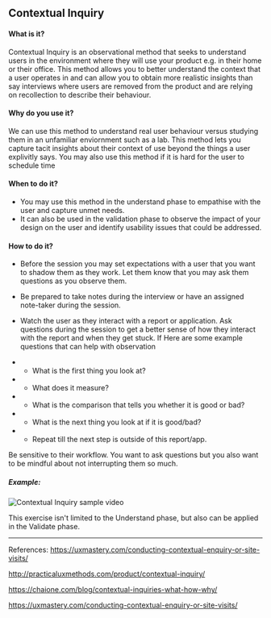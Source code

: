 
## Contextual Inquiry

#### What is it?
Contextual Inquiry is an observational method that seeks to understand users in the environment where they will use your product e.g. in their home or their office. This method allows you to better understand the context that a user operates in and can allow you to obtain more realistic insights than say interviews where users are removed from the product and are relying on recollection to describe their behaviour.

#### Why do you use it?
We can use this method to understand real user behaviour versus studying them in an unfamiliar enviornment such as a lab. This method lets you capture tacit insights about their context of use beyond the things a user explivitly says. You may also use this method if it is hard for the user to schedule time 

#### When to do it?
* You may use this method in the understand phase to empathise with the user and capture unmet needs.
* It can also be used in the validation phase to observe the impact of your design on the user and identify usability issues that could be addressed.

#### How to do it?

* Before the session you may set expectations with a user that you want to shadow them as they work. Let them know that you may ask them questions as you observe them.

* Be prepared to take notes during the interview or have an assigned note-taker during the session.

* Watch the user as they interact with a report or application. Ask questions during the session to get a better sense of how they interact with the report and when they get stuck. If Here are some example questions that can help with observation

* * What is the first thing you look at?
* * What does it measure?
* * What is the comparison that tells you whether it is good or bad?
* * What is the next thing you look at if it is good/bad?
* * Repeat till the next step is outside of this report/app.

Be sensitive to their workflow. You want to ask questions but you also want to be mindful about not interrupting them so much.

##### Example:
![Contextual Inquiry sample video](https://youtu.be/xnBJE2hnAeo)


This exercise isn't limited to the Understand phase, but also can be applied in the Validate phase.


---

References:
https://uxmastery.com/conducting-contextual-enquiry-or-site-visits/

http://practicaluxmethods.com/product/contextual-inquiry/

https://chaione.com/blog/contextual-inquiries-what-how-why/

https://uxmastery.com/conducting-contextual-enquiry-or-site-visits/
